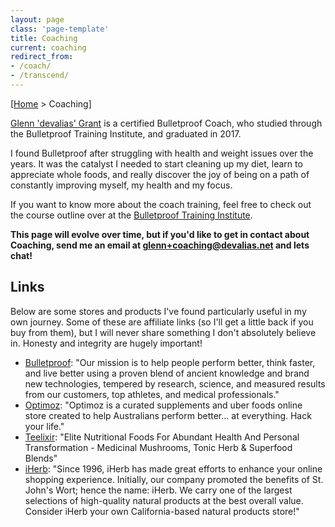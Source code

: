 ```yaml
---
layout: page
class: 'page-template'
title: Coaching
current: coaching
redirect_from:
- /coach/
- /transcend/
---
```


[[Home](/) > Coaching]

[Glenn 'devalias' Grant](/author/devalias) is a certified Bulletproof Coach, who studied through the Bulletproof Training Institute, and graduated in 2017.

I found Bulletproof after struggling with health and weight issues over the years. It was the catalyst I needed to start cleaning up my diet, learn to appreciate whole foods, and really discover the joy of being on a path of constantly improving myself, my health and my focus.

If you want to know more about the coach training, feel free to check out the course outline over at the [Bulletproof Training Institute](https://bi198.isrefer.com/go/CoachTraining/alias/).

**This page will evolve over time, but if you'd like to get in contact about Coaching, send me an email at <a href="mailto:glenn+coaching@devalias.net?subject=Bulletproof%20Coaching">glenn+coaching@devalias.net</a> and lets chat!**

## Links

Below are some stores and products I've found particularly useful in my own journey. Some of these are affiliate links (so I'll get a little back if you buy from them), but I will never share something I don't absolutely believe in. Honesty and integrity are hugely important!

* [Bulletproof](http://www.dpbolvw.net/click-8173002-12557522): "Our mission is to help people perform better, think faster, and live better using a proven blend of ancient knowledge and brand new technologies, tempered by research, science, and measured results from our customers, top athletes, and medical professionals."
* [Optimoz](http://www.optimoz.com.au?rfsn=75133.2391a): "Optimoz is a curated supplements and uber foods online store created to help Australians perform better... at everything. Hack your life."
* [Teelixir](http://teelixir.com/?aff=15): "Elite Nutritional Foods For Abundant Health And Personal Transformation - Medicinal Mushrooms, Tonic Herb & Superfood Blends"
* [iHerb](https://au.iherb.com/?rcode=WSB640): "Since 1996, iHerb has made great efforts to enhance your online shopping experience. Initially, our company promoted the benefits of St. John's Wort; hence the name: iHerb. We carry one of the largest selections of high-quality natural products at the best overall value. Consider iHerb your own California-based natural products store!"
